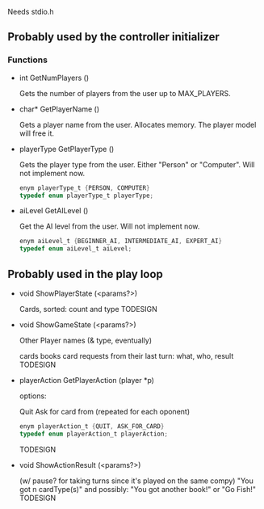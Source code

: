 Needs stdio.h

## Probably used by the controller initializer

### Functions

* int GetNumPlayers ()

	Gets the number of players from the user up to MAX_PLAYERS.

* char* GetPlayerName ()

	Gets a player name from the user.  Allocates memory.  The player model will free it.

* playerType GetPlayerType ()

	Gets the player type from the user.  Either "Person" or "Computer".
	Will not implement now.

	````c
	enym playerType_t {PERSON, COMPUTER}
	typedef enum playerType_t playerType;
	````

* aiLevel GetAILevel ()

	Get the AI level from the user.
	Will not implement now.	

	````c
	enym aiLevel_t {BEGINNER_AI, INTERMEDIATE_AI, EXPERT_AI}
	typedef enum aiLevel_t aiLevel;
	````


## Probably used in the play loop

* void ShowPlayerState (<params?>)

	Cards, sorted: count and type
	TODESIGN

* void ShowGameState (<params?>)

	Other Player names (& type, eventually)

	cards
	books
	card requests from their last turn: what, who, result
	TODESIGN
			
* playerAction GetPlayerAction (player *p)

	options:
	
	Quit
	Ask for card from <player> (repeated for each oponent)

	````c
	enym playerAction_t {QUIT, ASK_FOR_CARD}
	typedef enum playerAction_t playerAction;
	````
	TODESIGN

		
* void ShowActionResult (<params?>)

	(w/ pause? for taking turns since it's played on the same compy)
	"You got n cardType(s)"
	and possibly: "You got another book!"
	or
	"Go Fish!"
	TODESIGN
